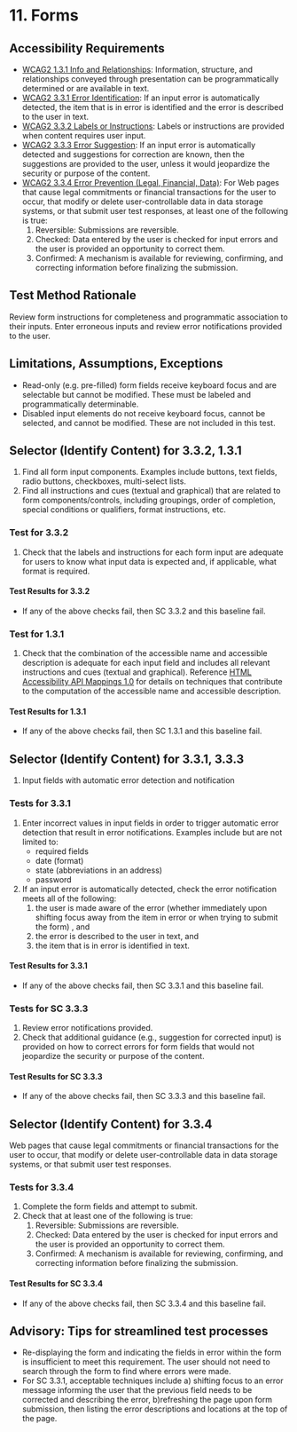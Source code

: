 # 11. Forms

## Accessibility Requirements
* [WCAG2 1.3.1 Info and Relationships](https://www.w3.org/TR/UNDERSTANDING-WCAG20/content-structure-separation-programmatic.html): Information, structure, and relationships conveyed through presentation can be programmatically determined or are available in text. 
* [WCAG2 3.3.1 Error Identification](https://www.w3.org/TR/UNDERSTANDING-WCAG20/minimize-error-identified.html): If an input error is automatically detected, the item that is in error is identified and the error is described to the user in text.
* [WCAG2 3.3.2 Labels or Instructions](https://www.w3.org/TR/UNDERSTANDING-WCAG20/minimize-error-cues.html): Labels or instructions are provided when content requires user input.
* [WCAG2 3.3.3 Error Suggestion](https://www.w3.org/TR/UNDERSTANDING-WCAG20/minimize-error-suggestions.html): If an input error is automatically detected and suggestions for correction are known, then the suggestions are provided to the user, unless it would jeopardize the security or purpose of the content.
* [WCAG2 3.3.4 Error Prevention (Legal, Financial, Data)](https://www.w3.org/TR/UNDERSTANDING-WCAG20/minimize-error-reversible.html): For Web pages that cause legal commitments or financial transactions for the user to occur, that modify or delete user-controllable data in data storage systems, or that submit user test responses, at least one of the following is true:
   1. Reversible: Submissions are reversible.
   1. Checked: Data entered by the user is checked for input errors and the user is provided an opportunity to correct them.
   1. Confirmed: A mechanism is available for reviewing, confirming, and correcting information before finalizing the submission.

## Test Method Rationale
Review form instructions for completeness and programmatic association to their inputs. Enter erroneous inputs and review error notifications provided to the user. 

## Limitations, Assumptions, Exceptions
* Read-only (e.g. pre-filled) form fields receive keyboard focus and are selectable but cannot be modified. These must be labeled and programmatically determinable. 
* Disabled input elements do not receive keyboard focus, cannot be selected, and cannot be modified. These are not included in this test. 

## Selector (Identify Content) for 3.3.2, 1.3.1
1. Find all form input components. Examples include buttons, text fields, radio buttons, checkboxes, multi-select lists.
1. Find all instructions and cues (textual and graphical) that are related to form components/controls, including groupings, order of completion, special conditions or qualifiers, format instructions, etc.

### Test for 3.3.2
1.	Check that the labels and instructions for each form input are adequate for users to know what input data is expected and, if applicable, what format is required.

#### Test Results for 3.3.2
* If any of the above checks fail, then SC 3.3.2 and this baseline fail.

### Test for 1.3.1
1. Check that the combination of the accessible name and accessible description is adequate for each input field and includes all relevant instructions and cues (textual and graphical). Reference [HTML Accessibility API Mappings 1.0](https://www.w3.org/TR/html-aam-1.0/#input-type-text-input-type-password-input-type-search-input-type-tel-input-type-url-and-textarea-element) for details on techniques that contribute to the computation of the accessible name and accessible description.
#### Test Results for 1.3.1
* If any of the above checks fail, then SC 1.3.1 and this baseline fail.

## Selector (Identify Content) for 3.3.1, 3.3.3
1. Input fields with automatic error detection and notification

### Tests for 3.3.1
1. Enter incorrect values in input fields in order to trigger automatic error detection that result in error notifications. Examples include but are not limited to:
   * required fields 
   * date (format)
   * state (abbreviations in an address)
   * password
1. If an input error is automatically detected, check the error notification meets all of the following:
   1. the user is made aware of the error (whether immediately upon shifting focus away from the item in error or when trying to submit the form) , and
   1. the error is described to the user in text, and
   1. the item that is in error is identified in text.

#### Test Results for 3.3.1
* If any of the above checks fail, then SC 3.3.1 and this baseline fail.

### Tests for SC 3.3.3 
1. Review error notifications provided.
1. Check that additional guidance (e.g., suggestion for corrected input) is provided on how to correct errors for form fields that would not jeopardize the security or purpose of the content.      
#### Test Results for SC 3.3.3
* If any of the above checks fail, then SC 3.3.3 and this baseline fail.

## Selector (Identify Content) for 3.3.4
Web pages that cause legal commitments or financial transactions for the user to occur, that modify or delete user-controllable data in data storage systems, or that submit user test responses.

### Tests for 3.3.4
1. Complete the form fields and attempt to submit.
1. Check that at least one of the following is true:
   1. Reversible: Submissions are reversible.
   1. Checked: Data entered by the user is checked for input errors and the user is provided an opportunity to correct them.
   1. Confirmed: A mechanism is available for reviewing, confirming, and correcting information before finalizing the submission.
#### Test Results for SC 3.3.4
* If any of the above checks fail, then SC 3.3.4 and this baseline fail.

## Advisory: Tips for streamlined test processes
* Re-displaying the form and indicating the fields in error within the form is insufficient to meet this requirement. The user should not need to search through the form to find where errors were made.
* For SC 3.3.1, acceptable techniques include a) shifting focus to an error message informing the user that the previous field needs to be corrected and describing the error, b)refreshing the page upon form submission, then listing the error descriptions and locations at the top of the page. 
